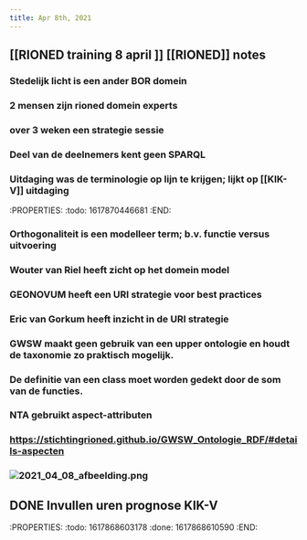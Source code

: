 ```yaml
---
title: Apr 8th, 2021
---
```


## [[RIONED training 8 april ]] [[RIONED]] notes
### Stedelijk licht is een ander BOR domein
### 2 mensen zijn rioned domein experts
### over 3 weken een strategie sessie
### Deel van de deelnemers kent geen SPARQL
### Uitdaging was de terminologie op lijn te krijgen; lijkt op [[KIK-V]] uitdaging
:PROPERTIES:
:todo: 1617870446681
:END:
### Orthogonaliteit is een modelleer term; b.v. functie versus uitvoering
### Wouter van Riel heeft zicht op het domein model
### GEONOVUM heeft een URI strategie voor best practices
### Eric van Gorkum heeft inzicht in de URI strategie
### GWSW maakt geen gebruik van een upper ontologie en houdt de taxonomie zo praktisch mogelijk.
### De definitie van een class moet worden gedekt door de som van de functies.
### NTA gebruikt aspect-attributen
### https://stichtingrioned.github.io/GWSW_Ontologie_RDF/#details-aspecten
### ![2021_04_08_afbeelding.png](https://cdn.logseq.com/%2F8f1ae382-5f18-4f77-89b5-10a6cfda69c5007283c9-46f6-46ec-ae8d-8103d15dff102021_04_08_afbeelding.png?Expires=4771472970&Signature=fbCARS2~CWQFGiYuQ8zewy-V8Mf69lfJBq5WW-4v~TKdSeU8x1gHQoMTGP4WhCxSZGXvrvTnAfMKAKEyydmdw15DpK8ciycPWDlPhvdCpssKqmnx~LxRMDkCUjWdmS4sRT9FuV98oXvk1~dnQrn3ZJ2yCGmY5ZrLd7es2kpnQxMNpALfutgr2b8AMyU3wSeEKyiaC5Nkz70u6oXkrOOSlDKzNJJzCnZcihRXOfYptLFhb5Wq4pqH7yLewHoidQIQcbsN0~IRCpzZIgfXDK9m8NeEsKG6TBSC9T9gxemuo6dGj0Gv681C11nTJ98cZrfXnUmWYD-xErZCQhnZz0mwfQ__&Key-Pair-Id=APKAJE5CCD6X7MP6PTEA)
## DONE Invullen uren prognose KIK-V
:PROPERTIES:
:todo: 1617868603178
:done: 1617868610590
:END:
##
##
